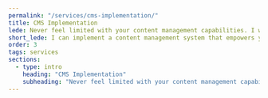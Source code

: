 ```yaml
---
permalink: "/services/cms-implementation/"
title: CMS Implementation
lede: Never feel limited with your content management capabilities. I will provide a simple yet comprehensive content management system implementation that empowers you to do your work and focus on what matters.
short_lede: I can implement a content management system that empowers you to do your work and focus on what matters.
order: 3
tags: services
sections:
  - type: intro
    heading: "CMS Implementation"
    subheading: "Never feel limited with your content management capabilities. I will provide a simple yet comprehensive content management system implementation that empowers you to do your work and focus on what matters."
---
```

